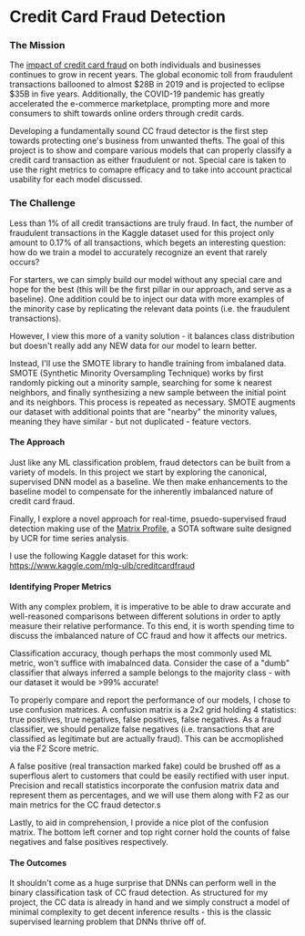 # Credit Card Fraud Detection

### The Mission

The [impact of credit card fraud](https://www.prnewswire.com/news-releases/payment-card-fraud-losses-reach-27-85-billion-300963232.html) on both individuals and businesses continues to grow in recent years. The global economic toll from fraudulent transactions ballooned to almost $28B in 2019 and is projected to eclipse $35B in five years. Additionally, the COVID-19 pandemic has greatly accelerated the e-commerce marketplace, prompting more and more consumers to shift towards online orders through credit cards. 

Developing a fundamentally sound CC fraud detector is the first step towards protecting one's business from unwanted thefts. The goal of this project is to show and compare various models that can properly classify a credit card transaction as either fraudulent or not. Special care is taken to use the right metrics to comapre efficacy and to take into account practical usability for each model discussed. 

### The Challenge 

Less than 1% of all credit transactions are truly fraud. In fact, the number of fraudulent transactions in the Kaggle dataset used for this project only amount to 0.17% of all transactions, which begets an interesting question: how do we train a model to accurately recognize an event that rarely occurs? 

For starters, we can simply build our model without any special care and hope for the best (this will be the first pillar in our approach, and serve as a baseline). One addition could be to inject our data with more examples of the minority case by replicating the relevant data points (i.e. the fraudulent transactions).

However, I view this more of a vanity solution - it balances class distribution but doesn't really add any NEW data for our model to learn better. 

Instead, I'll use the SMOTE library to handle training from imbalaned data. SMOTE (Synthetic Minority Oversampling Technique) works by first randomly picking out a minority sample, searching for some k nearest neighbors, and finally synthesizing a new sample between the initial point and its neighbors. This process is repeated as necessary. SMOTE augments our dataset with additional points that are "nearby" the minority values, meaning they have similar - but not duplicated - feature vectors.


#### The Approach

Just like any ML classification problem, fraud detectors can be built from a variety of models. In this project we start by exploring the canonical, supervised DNN model as a baseline. We then make enhancements to the baseline model to compensate for the inherently imbalanced nature of credit card fraud.

Finally, I explore a novel approach for real-time, psuedo-supervised fraud detection making use of the [Matrix Profile](https://www.cs.ucr.edu/~eamonn/MatrixProfile.html), a SOTA software suite designed by UCR for time series analysis. 

I use the following Kaggle dataset for this work: https://www.kaggle.com/mlg-ulb/creditcardfraud

#### Identifying Proper Metrics 

With any complex problem, it is imperative to be able to draw accurate and well-reasoned comparisons between different solutions in order to aptly measure their relative performance. To this end, it is worth spending time to discuss the imbalanced nature of CC fraud and how it affects our metrics. 

Classification accuracy, though perhaps the most commonly used ML metric, won't suffice with imabalnced data. Consider the case of a "dumb" classifier that always inferred a sample belongs to the majority class - with our dataset it would be >99% accurate! 

To properly compare and report the performance of our models, I chose to use confusion matrices. A confusion matrix is a 2x2 grid holding 4 statistics: true positives, true negatives, false positives, false negatives. As a fraud classifier, we should penalize false negatives (i.e. transactions that are classified as legitimate but are actually fraud). This can be accmoplished via the F2 Score metric.

A false positive (real transaction marked fake) could be brushed off as a superflous alert to customers that could be easily rectified with user input. Precision and recall statistics incorporate the confusion matrix data and represent them as percentages, and we will use them along with F2 as our main metrics for the CC fraud detector.s

Lastly, to aid in comprehension, I provide a nice plot of the confusion matrix. The bottom left corner and top right corner hold the counts of false negatives and false positives respectively.

#### The Outcomes 

It shouldn't come as a huge surprise that DNNs can perform well in the binary classification task of CC fraud detection. As structured for my project, the CC data is already in hand and we simply construct a model of minimal complexity to get decent inference results - this is the classic supervised learning problem that DNNs thrive off of. 
 
